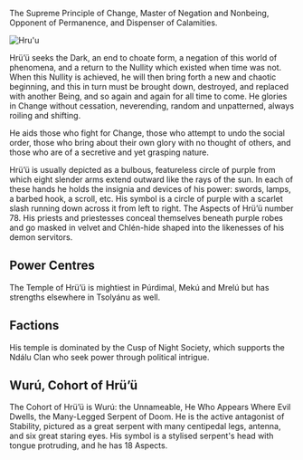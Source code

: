 The Supreme Principle of Change, Master of Negation and Nonbeing, Opponent of Permanence, and Dispenser of Calamities.

![Hru'u](https://www.tekumel.com/images/world/godsymbol06.jpg)

Hrü’ü seeks the Dark, an end to choate form, a negation of this world of phenomena, and a return to the Nullity which existed when time was not. When this Nullity is achieved, he will then bring forth a new and chaotic beginning, and this in turn must be brought down, destroyed, and replaced with another Being, and so again and again for all time to come. He glories in Change without cessation, neverending, random and unpatterned, always roiling and shifting.

He aids those who fight for Change, those who attempt to undo the social order, those who bring about their own glory with no thought of others, and those who are of a secretive and yet grasping nature.

Hrü’ü is usually depicted as a bulbous, featureless circle of purple from which eight slender arms extend outward like the rays of the sun. In each of these hands he holds the insignia and devices of his power: swords, lamps, a barbed hook, a scroll, etc. His symbol is a circle of purple with a scarlet slash running down across it from left to right. The Aspects of Hrü’ü number 78. His priests and priestesses conceal themselves beneath purple robes and go masked in velvet and Chlén-hide shaped into the likenesses of his demon servitors.

## Power Centres

The Temple of Hrü’ü is mightiest in Púrdimal, Mekú and Mrelú but has strengths elsewhere in Tsolyánu as well.

## Factions

His temple is dominated by the Cusp of Night Society, which supports the Ndálu Clan who seek power through political intrigue.

## Wurú, Cohort of Hrü’ü

The Cohort of Hrü’ü is Wurú: the Unnameable, He Who Appears Where Evil Dwells, the Many-Legged Serpent of Doom. He is the active antagonist of Stability, pictured as a great serpent with many centipedal legs, antenna, and six great staring eyes. His symbol is a stylised serpent's head with tongue protruding, and he has 18 Aspects.